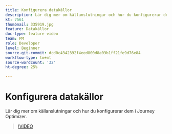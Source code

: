 ```yaml
---
title: Konfigurera datakällor
description: Lär dig mer om källanslutningar och hur du konfigurerar dem i Journey Optimizer.
kt: 7561
thumbnail: 335919.jpg
feature: Datakällor
doc-type: feature video
team: PM
role: Developer
level: Beginner
source-git-commit: dcd0c4342392f4eed800d8a03b1ff21fe9d76e84
workflow-type: tm+mt
source-wordcount: '32'
ht-degree: 25%

---
```



# Konfigurera datakällor

Lär dig mer om källanslutningar och hur du konfigurerar dem i Journey Optimizer.

>[!VIDEO](https://video.tv.adobe.com/v/335919?quality=12)

